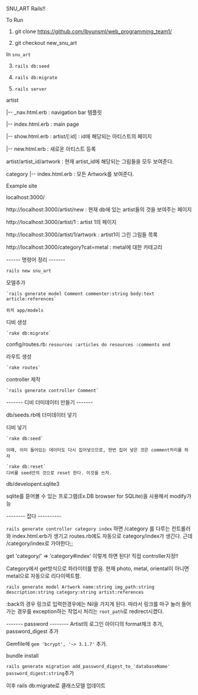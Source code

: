 SNU_ART Rails!!

To Run

1. git clone https://github.com/lbyunsml/web_programming_team1/

2. git checkout new_snu_art

In `snu_art`

3. `rails db:seed`

4. `rails db:migrate`

5. `rails server`

artist

  |-- _nav.html.erb : navigation bar 템플릿
  
  |-- index.html.erb : main page
  
  |-- show.html.erb : artist/[:id] : id에 해당되는 아티스트의 페이지
  
  |-- new.html.erb : 새로운 아티스트 등록
  
artist/artist_id/artwork : 현재 artist_id에 해당되는 그림들을 모두 보여준다.

category
  |-- index.html.erb : 모든 Artwork를 보여준다.

Example site

localhost:3000/

http://localhost:3000/artist/new : 현재 db에 있는 artist들의 것을 보여주는 페이지 

http://localhost:3000/artist/1 : artist 1의 페이지

http://localhost:3000/artist/1/artwork : artist1이 그린 그림들 목록

http://localhost:3000/category?cat=metal : metal에 대한 카테고리



------ 명령어 정리 -------

`rails new snu_art`

모델추가

	`rails generate model Comment commenter:string body:text article:references`
    
    위치 app/models
    
디비 생성

	`rake db:migrate`

config/routes.rb:
	`resources :articles do
		resources :comments
	end`
    
라우트 생성

	`rake routes`
    
controller 제작

	`rails generate controller Comment`
    
------- 디비 더미데이터 만들기 -------

db/seeds.rb에 더미데이터 넣기

디비 넣기

	`rake db:seed`
    
    이때, 이미 들어있는 데이터도 다시 집어넣으므로, 한번 집어 넣은 것은 comment처리를 하자
    
	`rake db:reset`
    디비를 seed안의 것으로 reset 한다. 이것을 쓰자.

db/developent.sqlite3

  sqlite를 뜯어볼 수 있는 프로그램(Ex.DB browser for SQLite)을 사용해서 modify가능


-------- 잡다 ----------

`rails generate controller category index` 하면 /category 를 다루는 컨트롤러와 index.html.erb가 생기고 routes.rb에도 자동으로 category/index가 생긴다. 근데 /category/index로 가야한다;;

get 'category/' => 'category#index' 이렇게 하면 된다! 직접 controller지정!!

Category에서 get방식으로 파라미터를 받음. 현재 photo, metal, oriental이 아니면 metal으로 자동으로 리다이렉트함.


`rails generate model Artwork name:string img_path:string description:string category:string artist:references`

:back의 경우 링크로 입력한경우에는 Nil을 가지게 된다. 따라서 링크를 마구 눌러 들어가는 경우를 exception하는 작업시 처리는 `root_path`로 redirect시켰다.

------- password --------
Artist의 로그인 아이디의 format체크 추가, password_digest 추가

Gemfile에  `gem 'bcrypt', '~> 3.1.7'` 추가.

bundle install

`rails generate migration add_password_digest_to_'databaseName' password_digest:string`추가

이후 rails db:migrate로 클래스모델 업데이트

